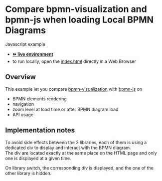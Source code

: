 # Compare bpmn-visualization and bpmn-js when loading Local BPMN Diagrams

Javascript example
- [__:fast_forward: live environment__](https://cdn.statically.io/gh/process-analytics/bpmn-visualization-examples/master/examples/misc/compare-with-bpmn-js/index.html)
- to run locally, open the [index.html](index.html) directly in a Web Browser


## Overview

This example let you compare [bpmn-visualization](https://github.com/process-analytics/bpmn-visualization-js) with [bpmn-js](https://github.com/bpmn-io/bpmn-js/) on
- BPMN elements rendering
- navigation
- zoom level at load time or after BPMN diagram load
- API usage


## Implementation notes

To avoid side effects between the 2 libraries, each of them is using a dedicated div to display and interact with the BPMN
diagram. \
The div are located exactly at the same place on the HTML page and only one is displayed at a given time.

On library switch, the corresponding div is displayed, and the one of the other library is hidden.
